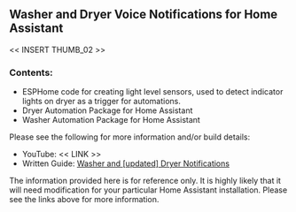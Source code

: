 ## Washer and Dryer Voice Notifications for Home Assistant

<< INSERT THUMB_02 >>

### Contents: 
- ESPHome code for creating light level sensors, used to detect indicator lights on dryer as a trigger for automations.
- Dryer Automation Package for Home Assistant
- Washer Automation Package for Home Assistant

Please see the following for more information and/or build details:

- YouTube: << LINK >>
- Written Guide: [Washer and [updated] Dryer Notifications](https://resinchemtech.blogspot.com/2024/01/washer-dryer-updated.html)

The information provided here is for reference only.  It is highly likely that it will need modification for your particular Home Assistant installation.  Please see the links above for more information.
